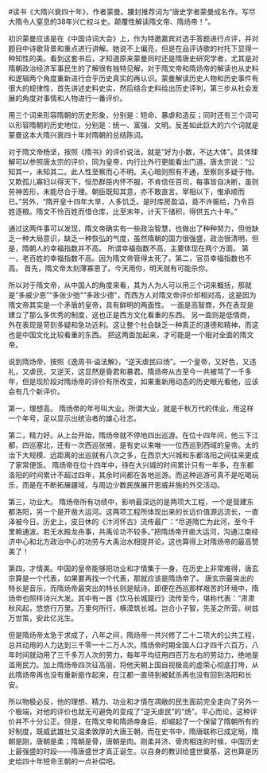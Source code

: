 \#读书《大隋兴衰四十年》，作者蒙曼。腰封推荐词为“唐史学者蒙曼成名作。写尽大隋令人窒息的38年兴亡权斗史。颠覆性解读隋文帝、隋炀帝！”。

初识蒙曼应该是在《中国诗词大会》上，作为特邀嘉宾对选手答题进行点评，并对题目中诗歌背景和重点进行讲解。她说不上偏亮，但是在品评诗歌的衬托下显得一种知性的美。看到这套书后，才知道原来蒙曼同时还是隋唐史研究学者，尤其是对隋朝政治经济军事民生的了解很有独特见解，对于隋文帝和隋炀帝的解读也从史料和逻辑两个角度重新进行合乎历史真实的再认识。蒙曼解读历史人物和历史事件有很大的规律性，首先讲述史料史实，然后结合史料给出历史评判，第三步从社会发展的角度对事情和人物进行一番评价。

用三个词来形容隋朝的历史形象，分别是：短命、暴虐和造反；同时还有三个词可以形容隋朝的历史地位，分别是：统一、富强、文明。反差如此巨大的六个词就是蒙曼这本大隋兴衰四十年对隋朝的总结陈词。

对于隋文帝杨坚，按照《隋书》的评价说法，就是“好为小数，不达大体”。具体理解可以参照唐太宗的评价，同为皇帝，内行比外行更能看出门道。唐太宗说：“公知其一，未知其二。此人性至察而心不明。夫心暗则照有不通，至察则多疑于物。又欺孤儿寡妇以得天下，恒恐群臣内怀不服，不肯信任百司，每事皆自决断，虽则劳神苦形，未能尽合于理。朝臣既知其意，亦不敢直言。宰相以下，惟承顺而已。”另外，“隋开皇十四年大旱，人多饥乏。是时库房盈溢，竟不许赈给，乃令百姓逐粮。隋文不怜百姓而惜仓库，比至末年，计天下储积，得供五六十年。”

通过这两件事可以发现，隋文帝确实有一些政治智慧，也做出了种种努力，但他缺乏一种大局意识，缺乏一种恢弘的气度，虽然隋朝的国力很强盛，政治很清明，但是，隋朝人的幸福指数并不高。 所谓幸福指数不高，主要体现在两个方面。 第一，老百姓的幸福指数不高。因为隋文帝管得太死了。第二，官员幸福指数也不高。 首先，隋文帝太刻薄寡恩了。今天用你，明天就有可能杀你。

所以对于隋文帝，从中国人的角度来看，其为人为人可以用三个词来概括，那就是“多威少恩”“多张少弛”“多政少德”，而西方人对隋文帝评价却相对高，这是因为隋文帝其实是一个矛盾的皇帝，具有鲜明的两面性。 一面是高智商，外在表现是建立了那么多优秀的制度，这也正是西方文化看重的东西。 另一面则是低情商，外在表现是苛刻多疑和急功近利。这让整个社会缺乏一种真正的道德和精神，而这也是中国文化比较看重的东西。 把这两面加起来，才可能是一个相对全面的隋文帝。

说到隋炀帝，按照《逸周书·谥法解》，“逆天虐民曰炀”。一个皇帝，又好色，又违礼，又虐民，又逆天，这显然是昏君和暴君。隋炀帝从古至今一共被骂了一千多年，但是现阶段对隋炀帝的评价有所改变，如果重新用动态的历史眼光看他，应该会有几个新评价。 

第一，理想高。 隋炀帝的年号叫大业。所谓大业，就是千秋万代的伟业，用这样一个年号，足以显示出统治者的雄心壮志。

第二，精力好。从上台开始，隋炀帝就不停地四出巡游。在位十四年间，他三下江都，四巡塞北，还有一次西巡张掖，是有史以来唯一一位西巡到西域的皇帝。太的治下大规模、远距离的出巡就有八次之多，在西京大兴城和东都洛阳之间往来更成了家常便饭。 隋炀帝在位十四年中，待在大兴城的时间累计只有一年多，在东都洛阳的时间累计不超过四年，其余时间都在各地巡游。而这种巡游可真不是吃喝玩乐，而是在不断拓展疆域，与周边少数民族展开恩威并施的外交活动。

 第三，功业大。 隋炀帝所有功绩中，影响最深远的是两项大工程，一个是营建东都洛阳，另一个是开凿大运河。这两项工程所体现出来的长远价值源远流长，一直泽被今日。历史上，皮日休的《汴河怀古》流传最广：“尽道隋亡为此河，至今千里赖通波。若无水殿龙舟事，共禹论功不较多。”把隋炀帝开凿大运河，沟通江南经济中心和北方政治中心的功劳与大禹治水相提并论，这也算得上对隋炀帝的最高赞美了！

第四，才情美。中国的皇帝能够把功业和才情集于一身，在历史上非常难得，唐玄宗算是一个代表，如果要再找一个代表，那就应该是隋炀帝了。 唐玄宗最突出的特长是音乐，而隋炀帝最突出的特长则是赋诗。即便在西巡那样艰苦的环境中，隋炀帝也照样诗兴大发。其中有一首《饮马长城窟行》流传至今，堪称代表：“肃肃秋风起，悠悠行万里。万里何所行，横漠筑长城。岂合小子智，先圣之所营。树兹万世策，安此亿兆生。

但是隋炀帝太急于求成了，八年之间，隋炀帝一共兴修了二十二项大的公共工程，总共动用的人力达到三千零一十二万人次。隋炀帝时期全国人口才四千六百万，八年时间就动用了三千多万人次的劳力，每年平均征用四百万左右的劳动力，绝地是滥用民力。加上隋炀帝四次征高丽，将他天朝上国自视极高的虚荣心彻底打垮，从此隋炀帝再也没有重新振作起来，在江都一直待到被弑杀再也没有回到洛阳和长安。

所以物极必反，他的理想、精力、功业和才情在凋敝的民生面前完全走向了另外一个极端，对他的评价也就无可避免的变成了“逆天虐民”的“炀”。平心而论，这种评价并不十分公正。但是，在隋文帝和隋炀帝身后，却崛起了一个保留了隋朝所有的好制度，既威武雄壮又温柔敦厚的大唐王朝，而在史书中，隋唐联称已成定局，隋朝是刚，唐朝是柔；隋朝是骨，唐朝是肉。刚柔并济、骨肉相连的时候，中国历史上最强盛的时段——隋唐盛世才真正诞生。以自身的教训给盛世奠基，这也算是历史给四十年短命王朝的一点补偿吧。

